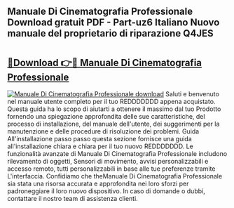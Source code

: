 ## Manuale Di Cinematografia Professionale Download gratuit PDF - Part-uz6 Italiano Nuovo manuale del proprietario di riparazione Q4JES

# <h2><a href="http://dfb0kl.blite.top/?on=Manuale+Di+Cinematografia+Professionale">🔗Download 👉🔴 Manuale Di Cinematografia Professionale</a></h2>

[![Manuale Di Cinematografia Professionale download](https://i.imgur.com/lujVjoI.png)](http://dfb0kl.blite.top/?on=Manuale+Di+Cinematografia+Professionale)
Saluti e benvenuto nel manuale utente completo per il tuo REDDDDDDD appena acquistato. Questa guida ha lo scopo di aiutarti a ottenere il massimo dal tuo Prodotto fornendo una spiegazione approfondita delle sue caratteristiche, del processo di installazione, del manuale dell'utente, dei suggerimenti per la manutenzione e delle procedure di risoluzione dei problemi. Guida All'installazione passo passo questa sezione fornisce una guida all'installazione chiara e chiara per il tuo nuovo REDDDDDDD. Le funzionalità avanzate di Manuale Di Cinematografia Professionale includono rilevamento di oggetti, Sensori di movimento, avvisi personalizzabili e accesso remoto, tutti personalizzabili in base alle tue preferenze tramite L'interfaccia. Confidiamo che theManuale Di Cinematografia Professionale sia stata una risorsa accurata e approfondita nei loro sforzi per padroneggiare il loro nuovo dispositivo. In caso di domande o dubbi, contattare il nostro team di assistenza clienti.
